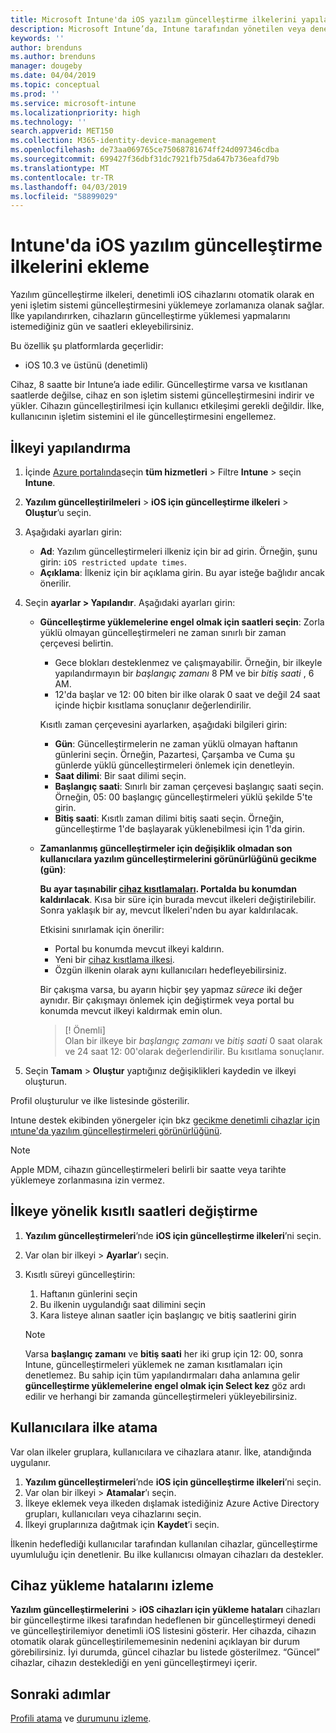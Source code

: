 ```yaml
---
title: Microsoft Intune'da iOS yazılım güncelleştirme ilkelerini yapılandırma - Azure | Microsoft Docs
description: Microsoft Intune’da, Intune tarafından yönetilen veya denetlenen iOS cihazlarında otomatik olarak yüklü yazılımların güncelleştirmelerini kısıtlamak için bir yapılandırma ilkesi oluşturun veya ekleyin. Güncelleştirmelerin yükleneceği tarihi ve saati seçebilirsiniz. Bu ilkeyi gruplara, kullanıcılara veya cihazlara da atayarak yükleme hatalarını denetleyebilirsiniz.
keywords: ''
author: brenduns
ms.author: brenduns
manager: dougeby
ms.date: 04/04/2019
ms.topic: conceptual
ms.prod: ''
ms.service: microsoft-intune
ms.localizationpriority: high
ms.technology: ''
search.appverid: MET150
ms.collection: M365-identity-device-management
ms.openlocfilehash: de73aa069765ce75068781674ff24d097346cdba
ms.sourcegitcommit: 699427f36dbf31dc7921fb75da647b736eafd79b
ms.translationtype: MT
ms.contentlocale: tr-TR
ms.lasthandoff: 04/03/2019
ms.locfileid: "58899029"
---
```

# <a name="add-ios-software-update-policies-in-intune"></a>Intune'da iOS yazılım güncelleştirme ilkelerini ekleme

Yazılım güncelleştirme ilkeleri, denetimli iOS cihazlarını otomatik olarak en yeni işletim sistemi güncelleştirmesini yüklemeye zorlamanıza olanak sağlar. İlke yapılandırırken, cihazların güncelleştirme yüklemesi yapmalarını istemediğiniz gün ve saatleri ekleyebilirsiniz. 

Bu özellik şu platformlarda geçerlidir:

- iOS 10.3 ve üstünü (denetimli)

Cihaz, 8 saatte bir Intune’a iade edilir. Güncelleştirme varsa ve kısıtlanan saatlerde değilse, cihaz en son işletim sistemi güncelleştirmesini indirir ve yükler. Cihazın güncelleştirilmesi için kullanıcı etkileşimi gerekli değildir. İlke, kullanıcının işletim sistemini el ile güncelleştirmesini engellemez.

## <a name="configure-the-policy"></a>İlkeyi yapılandırma

1. İçinde [Azure portalında](https://portal.azure.com)seçin **tüm hizmetleri** > Filtre **Intune** > seçin **Intune**.
2. **Yazılım güncelleştirilmeleri** > **iOS için güncelleştirme ilkeleri** > **Oluştur**’u seçin.
3. Aşağıdaki ayarları girin:

    - **Ad**: Yazılım güncelleştirmeleri ilkeniz için bir ad girin. Örneğin, şunu girin: `iOS restricted update times`.
    - **Açıklama**: İlkeniz için bir açıklama girin. Bu ayar isteğe bağlıdır ancak önerilir.

4. Seçin **ayarlar > Yapılandır**. Aşağıdaki ayarları girin:

    - **Güncelleştirme yüklemelerine engel olmak için saatleri seçin**: Zorla yüklü olmayan güncelleştirmeleri ne zaman sınırlı bir zaman çerçevesi belirtin. 
      - Gece blokları desteklenmez ve çalışmayabilir. Örneğin, bir ilkeyle yapılandırmayın bir *başlangıç zamanı* 8 PM ve bir *bitiş saati* , 6 AM.
      - 12'da başlar ve 12: 00 biten bir ilke olarak 0 saat ve değil 24 saat içinde hiçbir kısıtlama sonuçlanır değerlendirilir.

      Kısıtlı zaman çerçevesini ayarlarken, aşağıdaki bilgileri girin:

      - **Gün**: Güncelleştirmelerin ne zaman yüklü olmayan haftanın günlerini seçin. Örneğin, Pazartesi, Çarşamba ve Cuma şu günlerde yüklü güncelleştirmeleri önlemek için denetleyin.
      - **Saat dilimi**: Bir saat dilimi seçin.
      - **Başlangıç saati**: Sınırlı bir zaman çerçevesi başlangıç saati seçin. Örneğin, 05: 00 başlangıç güncelleştirmeleri yüklü şekilde 5'te girin.
      - **Bitiş saati**: Kısıtlı zaman dilimi bitiş saati seçin. Örneğin, güncelleştirme 1'de başlayarak yüklenebilmesi için 1'da girin.

    - **Zamanlanmış güncelleştirmeler için değişiklik olmadan son kullanıcılara yazılım güncelleştirmelerini görünürlüğünü gecikme (gün)**: 

      **Bu ayar taşınabilir [cihaz kısıtlamaları](device-restrictions-ios.md#general). Portalda bu konumdan kaldırılacak**. Kısa bir süre için burada mevcut ilkeleri değiştirilebilir. Sonra yaklaşık bir ay, mevcut İlkeleri'nden bu ayar kaldırılacak.

      Etkisini sınırlamak için önerilir:
        - Portal bu konumda mevcut ilkeyi kaldırın.
        - Yeni bir [cihaz kısıtlama ilkesi](device-restrictions-ios.md#general).
        - Özgün ilkenin olarak aynı kullanıcıları hedefleyebilirsiniz.

      Bir çakışma varsa, bu ayarın hiçbir şey yapmaz *sürece* iki değer aynıdır. Bir çakışmayı önlemek için değiştirmek veya portal bu konumda mevcut ilkeyi kaldırmak emin olun.
      > [! Önemli]  
      > Olan bir ilkeye bir *başlangıç zamanı* ve *bitiş saati* 0 saat olarak ve 24 saat 12: 00'olarak değerlendirilir. Bu kısıtlama sonuçlanır.  

5. Seçin **Tamam** > **Oluştur** yaptığınız değişiklikleri kaydedin ve ilkeyi oluşturun.

Profil oluşturulur ve ilke listesinde gösterilir.

Intune destek ekibinden yönergeler için bkz [gecikme denetimli cihazlar için ıntune'da yazılım güncelleştirmeleri görünürlüğünü](https://techcommunity.microsoft.com/t5/Intune-Customer-Success/Delaying-visibility-of-software-updates-in-Intune-for-supervised/ba-p/345753).

> [!NOTE]
> Apple MDM, cihazın güncelleştirmeleri belirli bir saatte veya tarihte yüklemeye zorlanmasına izin vermez.

## <a name="change-the-restricted-times-for-the-policy"></a>İlkeye yönelik kısıtlı saatleri değiştirme

1. **Yazılım güncelleştirmeleri**’nde **iOS için güncelleştirme ilkeleri**’ni seçin.
2. Var olan bir ilkeyi > **Ayarlar**’ı seçin.
3. Kısıtlı süreyi güncelleştirin:

    1. Haftanın günlerini seçin
    2. Bu ilkenin uygulandığı saat dilimini seçin
    3. Kara listeye alınan saatler için başlangıç ve bitiş saatlerini girin

    > [!NOTE]
    > Varsa **başlangıç zamanı** ve **bitiş saati** her iki grup için 12: 00, sonra Intune, güncelleştirmeleri yüklemek ne zaman kısıtlamaları için denetlemez. Bu sahip için tüm yapılandırmaları daha anlamına gelir **güncelleştirme yüklemelerine engel olmak için Select kez** göz ardı edilir ve herhangi bir zamanda güncelleştirmeleri yükleyebilirsiniz.  

## <a name="assign-the-policy-to-users"></a>Kullanıcılara ilke atama

Var olan ilkeler gruplara, kullanıcılara ve cihazlara atanır. İlke, atandığında uygulanır.

1. **Yazılım güncelleştirmeleri**’nde **iOS için güncelleştirme ilkeleri**’ni seçin.
2. Var olan bir ilkeyi > **Atamalar**’ı seçin. 
3. İlkeye eklemek veya ilkeden dışlamak istediğiniz Azure Active Directory grupları, kullanıcıları veya cihazlarını seçin.
4. İlkeyi gruplarınıza dağıtmak için **Kaydet**’i seçin.

İlkenin hedeflediği kullanıcılar tarafından kullanılan cihazlar, güncelleştirme uyumluluğu için denetlenir. Bu ilke kullanıcısı olmayan cihazları da destekler.

## <a name="monitor-device-installation-failures"></a>Cihaz yükleme hatalarını izleme
<!-- 1352223 -->
**Yazılım güncelleştirmelerini** > **iOS cihazları için yükleme hataları** cihazları bir güncelleştirme ilkesi tarafından hedeflenen bir güncelleştirmeyi denedi ve güncelleştirilemiyor denetimli iOS listesini gösterir. Her cihazda, cihazın otomatik olarak güncelleştirilememesinin nedenini açıklayan bir durum görebilirsiniz. İyi durumda, güncel cihazlar bu listede gösterilmez. “Güncel” cihazlar, cihazın desteklediği en yeni güncelleştirmeyi içerir.

## <a name="next-steps"></a>Sonraki adımlar

[Profili atama](device-profile-assign.md) ve [durumunu izleme](device-profile-monitor.md).

